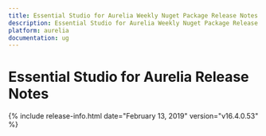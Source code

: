 ```yaml
---
title: Essential Studio for Aurelia Weekly Nuget Package Release Notes  
description: Essential Studio for Aurelia Weekly Nuget Package Release Notes  
platform: aurelia
documentation: ug
---
```


# Essential Studio for Aurelia  Release Notes  

{% include release-info.html date="February 13, 2019"  version="v16.4.0.53" %} 






